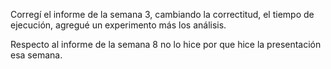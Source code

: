 Corregí el informe de la semana 3, cambiando la correctitud, el tiempo de ejecución, agregué un experimento más los análisis.

Respecto al informe de la semana 8 no lo hice por que hice la presentación esa semana.
